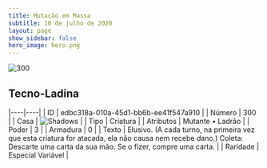 ```yaml
---
title: Mutação em Massa
subtitle: 10 de julho de 2020
layout: page
show_sidebar: false
hero_image: hero.png
---
```


![300](https://cdn.keyforgegame.com/media/card_front/pt/479_300_5X3M2W9JM5H5_pt.png)

## Tecno-Ladina

|----|----|
| ID | edbc318a-010a-45d1-bb6b-ee41f547a910 |
| Número | 300 |
| Casa | ![Shadows](https://archonarcana.com/images/thumb/e/ee/Shadows.png/22px-Shadows.png "Sombras") |
| Tipo | Criatura |
| Atributos | Mutante • Ladrão |
| Poder | 3 |
| Armadura | 0 |
| Texto | Elusivo. (A cada turno, na primeira vez que esta criatura for atacada, ela não causa nem recebe dano.) Coleta: Descarte uma carta da sua mão. Se o fizer, compre uma carta. |
| Raridade | Especial Variável |
